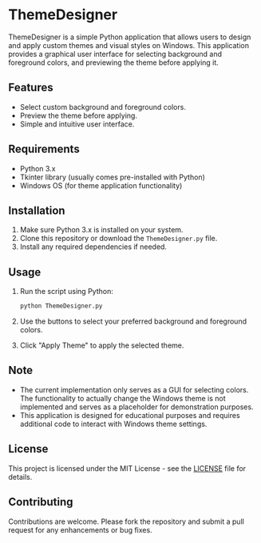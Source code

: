 # ThemeDesigner

ThemeDesigner is a simple Python application that allows users to design and apply custom themes and visual styles on Windows. This application provides a graphical user interface for selecting background and foreground colors, and previewing the theme before applying it.

## Features

- Select custom background and foreground colors.
- Preview the theme before applying.
- Simple and intuitive user interface.

## Requirements

- Python 3.x
- Tkinter library (usually comes pre-installed with Python)
- Windows OS (for theme application functionality)

## Installation

1. Make sure Python 3.x is installed on your system.
2. Clone this repository or download the `ThemeDesigner.py` file.
3. Install any required dependencies if needed.

## Usage

1. Run the script using Python:

   ```bash
   python ThemeDesigner.py
   ```

2. Use the buttons to select your preferred background and foreground colors.
3. Click "Apply Theme" to apply the selected theme.

## Note

- The current implementation only serves as a GUI for selecting colors. The functionality to actually change the Windows theme is not implemented and serves as a placeholder for demonstration purposes.
- This application is designed for educational purposes and requires additional code to interact with Windows theme settings.

## License

This project is licensed under the MIT License - see the [LICENSE](LICENSE) file for details.

## Contributing

Contributions are welcome. Please fork the repository and submit a pull request for any enhancements or bug fixes.